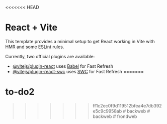 <<<<<<< HEAD
# React + Vite

This template provides a minimal setup to get React working in Vite with HMR and some ESLint rules.

Currently, two official plugins are available:

- [@vitejs/plugin-react](https://github.com/vitejs/vite-plugin-react/blob/main/packages/plugin-react/README.md) uses [Babel](https://babeljs.io/) for Fast Refresh
- [@vitejs/plugin-react-swc](https://github.com/vitejs/vite-plugin-react-swc) uses [SWC](https://swc.rs/) for Fast Refresh
=======
# to-do2
>>>>>>> ff1c2ec0f9d119512bfea4e7db392e5c9c9958ab
#   b a c k w e b  
 #   b a c k w e b  
 #   f r o n d w e b  
 